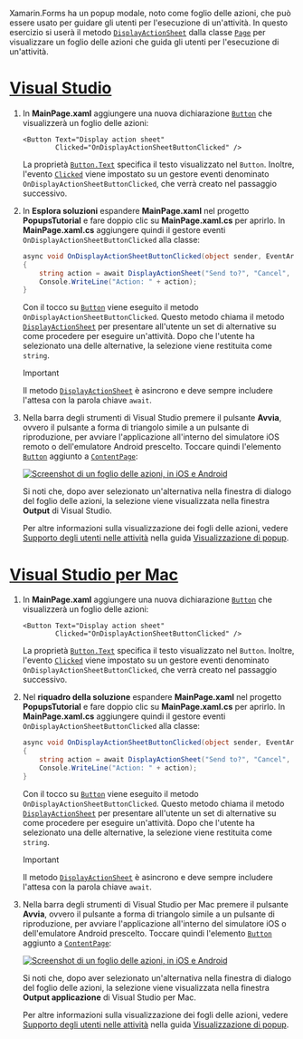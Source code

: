 
Xamarin.Forms ha un popup modale, noto come foglio delle azioni, che può essere usato per guidare gli utenti per l'esecuzione di un'attività. In questo esercizio si userà il metodo [`DisplayActionSheet`](xref:Xamarin.Forms.Page.DisplayActionSheet*) dalla classe [`Page`](xref:Xamarin.Forms.Page) per visualizzare un foglio delle azioni che guida gli utenti per l'esecuzione di un'attività.

# <a name="visual-studiotabvswin"></a>[Visual Studio](#tab/vswin)

1. In **MainPage.xaml** aggiungere una nuova dichiarazione [`Button`](xref:Xamarin.Forms.Button) che visualizzerà un foglio delle azioni:

    ```xaml
    <Button Text="Display action sheet"
            Clicked="OnDisplayActionSheetButtonClicked" />
    ```

     La proprietà [`Button.Text`](xref:Xamarin.Forms.Button.Text) specifica il testo visualizzato nel `Button`. Inoltre, l'evento [`Clicked`](xref:Xamarin.Forms.Button.Clicked) viene impostato su un gestore eventi denominato `OnDisplayActionSheetButtonClicked`, che verrà creato nel passaggio successivo.

1. In **Esplora soluzioni** espandere **MainPage.xaml** nel progetto **PopupsTutorial** e fare doppio clic su **MainPage.xaml.cs** per aprirlo. In **MainPage.xaml.cs** aggiungere quindi il gestore eventi `OnDisplayActionSheetButtonClicked` alla classe:

    ```csharp
    async void OnDisplayActionSheetButtonClicked(object sender, EventArgs e)
    {
        string action = await DisplayActionSheet("Send to?", "Cancel", null, "Email", "Twitter", "Facebook");
        Console.WriteLine("Action: " + action);
    }
    ```

    Con il tocco su [`Button`](xref:Xamarin.Forms.Button) viene eseguito il metodo `OnDisplayActionSheetButtonClicked`. Questo metodo chiama il metodo [`DisplayActionSheet`](xref:Xamarin.Forms.Page.DisplayActionSheet*) per presentare all'utente un set di alternative su come procedere per eseguire un'attività. Dopo che l'utente ha selezionato una delle alternative, la selezione viene restituita come `string`.

    > [!IMPORTANT]
    > Il metodo [`DisplayActionSheet`](xref:Xamarin.Forms.Page.DisplayActionSheet*) è asincrono e deve sempre includere l'attesa con la parola chiave `await`.

1. Nella barra degli strumenti di Visual Studio premere il pulsante **Avvia**, ovvero il pulsante a forma di triangolo simile a un pulsante di riproduzione, per avviare l'applicazione all'interno del simulatore iOS remoto o dell'emulatore Android prescelto. Toccare quindi l'elemento [`Button`](xref:Xamarin.Forms.Button) aggiunto a [`ContentPage`](xref:Xamarin.Forms.ContentPage):

    [![Screenshot di un foglio delle azioni, in iOS e Android](../images/actionsheet.png "Foglio delle azioni che guida gli utenti per l'esecuzione di un'attività")](../images/actionsheet-large.png#lightbox "Foglio delle azioni che guida gli utenti per l'esecuzione di un'attività")

    Si noti che, dopo aver selezionato un'alternativa nella finestra di dialogo del foglio delle azioni, la selezione viene visualizzata nella finestra **Output** di Visual Studio.

    Per altre informazioni sulla visualizzazione dei fogli delle azioni, vedere [Supporto degli utenti nelle attività](~/xamarin-forms/app-fundamentals/navigation/pop-ups.md#guiding-users-through-tasks) nella guida [Visualizzazione di popup](~/xamarin-forms/app-fundamentals/navigation/pop-ups.md).

# <a name="visual-studio-for-mactabvsmac"></a>[Visual Studio per Mac](#tab/vsmac)

1. In **MainPage.xaml** aggiungere una nuova dichiarazione [`Button`](xref:Xamarin.Forms.Button) che visualizzerà un foglio delle azioni:

    ```xaml
    <Button Text="Display action sheet"
            Clicked="OnDisplayActionSheetButtonClicked" />
    ```

    La proprietà [`Button.Text`](xref:Xamarin.Forms.Button.Text) specifica il testo visualizzato nel `Button`. Inoltre, l'evento [`Clicked`](xref:Xamarin.Forms.Button.Clicked) viene impostato su un gestore eventi denominato `OnDisplayActionSheetButtonClicked`, che verrà creato nel passaggio successivo.

1. Nel **riquadro della soluzione** espandere **MainPage.xaml** nel progetto **PopupsTutorial** e fare doppio clic su **MainPage.xaml.cs** per aprirlo. In **MainPage.xaml.cs** aggiungere quindi il gestore eventi `OnDisplayActionSheetButtonClicked` alla classe:

    ```csharp
    async void OnDisplayActionSheetButtonClicked(object sender, EventArgs e)
    {
        string action = await DisplayActionSheet("Send to?", "Cancel", null, "Email", "Twitter", "Facebook");
        Console.WriteLine("Action: " + action);
    }
    ```

    Con il tocco su [`Button`](xref:Xamarin.Forms.Button) viene eseguito il metodo `OnDisplayActionSheetButtonClicked`. Questo metodo chiama il metodo [`DisplayActionSheet`](xref:Xamarin.Forms.Page.DisplayActionSheet*) per presentare all'utente un set di alternative su come procedere per eseguire un'attività. Dopo che l'utente ha selezionato una delle alternative, la selezione viene restituita come `string`.

    > [!IMPORTANT]
    > Il metodo [`DisplayActionSheet`](xref:Xamarin.Forms.Page.DisplayActionSheet*) è asincrono e deve sempre includere l'attesa con la parola chiave `await`.

1. Nella barra degli strumenti di Visual Studio per Mac premere il pulsante **Avvia**, ovvero il pulsante a forma di triangolo simile a un pulsante di riproduzione, per avviare l'applicazione all'interno del simulatore iOS o dell'emulatore Android prescelto. Toccare quindi l'elemento [`Button`](xref:Xamarin.Forms.Button) aggiunto a [`ContentPage`](xref:Xamarin.Forms.ContentPage):

    [![Screenshot di un foglio delle azioni, in iOS e Android](../images/actionsheet.png "Foglio delle azioni che guida gli utenti per l'esecuzione di un'attività")](../images/actionsheet-large.png#lightbox "Foglio delle azioni che guida gli utenti per l'esecuzione di un'attività")

    Si noti che, dopo aver selezionato un'alternativa nella finestra di dialogo del foglio delle azioni, la selezione viene visualizzata nella finestra **Output applicazione**  di Visual Studio per Mac.

    Per altre informazioni sulla visualizzazione dei fogli delle azioni, vedere [Supporto degli utenti nelle attività](~/xamarin-forms/app-fundamentals/navigation/pop-ups.md#guiding-users-through-tasks) nella guida [Visualizzazione di popup](~/xamarin-forms/app-fundamentals/navigation/pop-ups.md).
